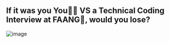 ## If it was you You🫵🏿 VS a Technical Coding Interview at FAANG🐍, would you lose?

![image](https://github.com/user-attachments/assets/289dfccc-7b4b-4de8-9f66-b99c9308fbe0)
